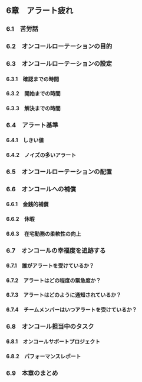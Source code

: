 ## 6章　アラート疲れ
### 6.1　苦労話
### 6.2　オンコールローテーションの目的
### 6.3　オンコールローテーションの設定
#### 6.3.1　確認までの時間
#### 6.3.2　開始までの時間
#### 6.3.3　解決までの時間
### 6.4　アラート基準
#### 6.4.1　しきい値
#### 6.4.2　ノイズの多いアラート
### 6.5　オンコールローテーションの配置
### 6.6　オンコールへの補償
#### 6.6.1　金銭的補償
#### 6.6.2　休暇
#### 6.6.3　在宅勤務の柔軟性の向上
### 6.7　オンコールの幸福度を追跡する
#### 6.7.1　誰がアラートを受けているか？
#### 6.7.2　アラートはどの程度の緊急度か？
#### 6.7.3　アラートはどのように通知されているか？
#### 6.7.4　チームメンバーはいつアラートを受けているか？
### 6.8　オンコール担当中のタスク
#### 6.8.1　オンコールサポートプロジェクト
#### 6.8.2　パフォーマンスレポート
### 6.9　本章のまとめ

